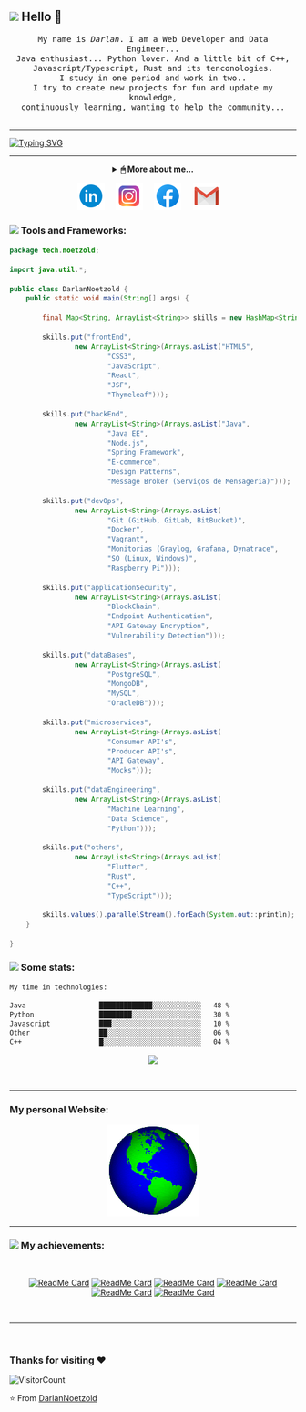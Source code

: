 ## <img src="https://raw.githubusercontent.com/alexnaiman/alexnaiman/master/resources/welcomeglitch.gif" width="50px" /> Hello 👋

<p align="center" size="9">
  <samp>
    My name is <em>Darlan</em>. I am a Web Developer and Data Engineer... 
  <br/> Java enthusiast... Python lover. And a little bit of C++, Javascript/Typescript, Rust and its tenconologies. 
    <br/> I study in one period and work in two..
      <br/>
I try to create new projects for fun and update my knowledge,
          <br/>
continuously learning, wanting to help the community...
  </samp>
  <br/>
  <br/>
</p>


---
[![Typing SVG](https://readme-typing-svg.herokuapp.com?color=%E6E6FAFA&center=true&vCenter=true&width=1200&lines=The+best+way+to+predict+the+future+is+to+create+it)](https://git.io/typing-svg)

---
<div>
<details>
<summary align="center"><b>🖱 More about me...</b></summary>

<img src="https://media.tenor.com/images/df8c44a1d20ab367fdcb21880985fd33/tenor.gif" align="right"  width="30%"/>

### <img src="https://raw.githubusercontent.com/alexnaiman/alexnaiman/master/resources/PusheenCompute.gif" width="70px" /> I’m currently working on ...
- Java EE and development of ecommerce solutions and fixes
- Java 8/11/17/20
- Oracle ATG and his technologies
- API development with Spring Boot and Node.js
- Web development with Spring Boot and his technologies
### <img src="https://raw.githubusercontent.com/alexnaiman/alexnaiman/master/resources/Confused_Dog.gif" height="50px" /> I’m currently learning ...
- Oracle ATG
- Application security
- Spring Details
- Rust
- Java details
- Node.js with Typescript
### <img src="https://raw.githubusercontent.com/alexnaiman/alexnaiman/master/resources/pug_dance.gif" width="60px" /> I’m looking to collaborate on ...
- Any open source project
- Really, just call me to help hehe :)

### <img src="https://raw.githubusercontent.com/alexnaiman/alexnaiman/master/resources/cool_duck.gif" width="60px" /> I’m looking for help with ...
- Any weird or interesting idea

### <img src="https://raw.githubusercontent.com/alexnaiman/alexnaiman/master/resources/question.png" width="50px" />  Ask me about ...
- Anything, happy to help 

### <img src="https://raw.githubusercontent.com/alexnaiman/alexnaiman/master/resources/bongocat.gif" width="20px" /> How to reach me ...
 </details>
  </div>
<p align="center">
<a href="https://www.linkedin.com/in/darlan-noetzold-9b5bb2180/"><img src="https://github.com/sarthak77/sarthak77/blob/master/icons/icons8-linkedin-circled-48.png" alt="LinkedIn"></a> &nbsp; &nbsp;
<a href="https://www.instagram.com/darlannoetzoldd/"><img src="https://github.com/sarthak77/sarthak77/blob/master/icons/icons8-instagram-48.png" alt="Instagram"></a> &nbsp; &nbsp;
<a href="https://www.facebook.com/darlan.noetzold.9/"><img src="https://github.com/sarthak77/sarthak77/blob/master/icons/icons8-facebook-48.png" alt="Facebook"></a> &nbsp; &nbsp;
<a href="mailto:darlan.noetzold@gmail.com"><img src="https://github.com/sarthak77/sarthak77/blob/master/icons/icons8-gmail-48.png" alt="Gmail"></a> &nbsp; &nbsp;
</p>

### <img src="https://raw.githubusercontent.com/alexnaiman/alexnaiman/master/resources/pickaxe.png" width="40px" /> Tools and Frameworks:
```java
package tech.noetzold;

import java.util.*;

public class DarlanNoetzold {
    public static void main(String[] args) {

        final Map<String, ArrayList<String>> skills = new HashMap<String,ArrayList<String>>();

        skills.put("frontEnd",
                new ArrayList<String>(Arrays.asList("HTML5",
                        "CSS3",
                        "JavaScript",
                        "React",
                        "JSF",
                        "Thymeleaf")));

        skills.put("backEnd",
                new ArrayList<String>(Arrays.asList("Java",
                        "Java EE",
                        "Node.js",
                        "Spring Framework",
                        "E-commerce",
                        "Design Patterns",
                        "Message Broker (Serviços de Mensageria)")));

        skills.put("devOps",
                new ArrayList<String>(Arrays.asList(
                        "Git (GitHub, GitLab, BitBucket)",
                        "Docker",
                        "Vagrant",
                        "Monitorias (Graylog, Grafana, Dynatrace",
                        "SO (Linux, Windows)",
                        "Raspberry Pi")));

        skills.put("applicationSecurity",
                new ArrayList<String>(Arrays.asList(
                        "BlockChain",
                        "Endpoint Authentication",
                        "API Gateway Encryption",
                        "Vulnerability Detection")));

        skills.put("dataBases",
                new ArrayList<String>(Arrays.asList(
                        "PostgreSQL",
                        "MongoDB",
                        "MySQL",
                        "OracleDB")));

        skills.put("microservices",
                new ArrayList<String>(Arrays.asList(
                        "Consumer API's",
                        "Producer API's",
                        "API Gateway",
                        "Mocks")));

        skills.put("dataEngineering",
                new ArrayList<String>(Arrays.asList(
                        "Machine Learning",
                        "Data Science",
                        "Python")));

        skills.put("others",
                new ArrayList<String>(Arrays.asList(
                        "Flutter",
                        "Rust",
                        "C++",
                        "TypeScript")));

        skills.values().parallelStream().forEach(System.out::println);
    }

}

```

###  <img src="https://raw.githubusercontent.com/alexnaiman/alexnaiman/master/resources/stats.png" width="35px" />  Some stats:


<!--START_SECTION:waka-->
```text
My time in technologies:

Java                  █████████████░░░░░░░░░░░░   48 % 
Python                ████████░░░░░░░░░░░░░░░░░   30 % 
Javascript            ███░░░░░░░░░░░░░░░░░░░░░░   10 % 
Other                 ██░░░░░░░░░░░░░░░░░░░░░░░   06 % 
C++                   █░░░░░░░░░░░░░░░░░░░░░░░░   04 %
```
<!--END_SECTION:waka-->
<p align="center">
  <a href="https://github.com/DarlanNoetzold">
    <img
      align="center"
      src="https://github-profile-trophy.vercel.app/?username=DarlanNoetzold&theme=onedark&no-frame=true&row=1&&margin-w=20&no-bg=true"
    />
  </a>
</a>
</p>
<br>

---

### My personal Website:
<p align="center">
<a href="https://noetzold.tech/">
  <img src="https://github.com/benyou1969/benyou1969/blob/master/globe.gif?raw=true" />
</a>
</p>

---

###  <img src="https://user-images.githubusercontent.com/5713670/87202985-820dcb80-c2b6-11ea-9f56-7ec461c497c3.gif" width="70px" /> My achievements:
<br>
<div align=center>
  
[![ReadMe Card](https://github-readme-stats-sigma-five.vercel.app/api/pin/?username=DarlanNoetzold&repo=reps&theme=radical)](https://github.com/DarlanNoetzold/reps)
[![ReadMe Card](https://github-readme-stats-sigma-five.vercel.app/api/pin/?username=DarlanNoetzold&repo=complete-ecommerce&theme=radical)](https://github.com/DarlanNoetzold/complete-ecommerce)
[![ReadMe Card](https://github-readme-stats-sigma-five.vercel.app/api/pin/?username=DarlanNoetzold&repo=catScanner&theme=radical)](https://github.com/DarlanNoetzold/catScanner)
[![ReadMe Card](https://github-readme-stats-sigma-five.vercel.app/api/pin/?username=DarlanNoetzold&repo=Java-Details&theme=radical)](https://github.com/DarlanNoetzold/Java-Details)
[![ReadMe Card](https://github-readme-stats-sigma-five.vercel.app/api/pin/?username=DarlanNoetzold&repo=API-tester&theme=radical)](https://github.com/DarlanNoetzold/API-tester)
[![ReadMe Card](https://github-readme-stats-sigma-five.vercel.app/api/pin/?username=DarlanNoetzold&repo=spyware&theme=radical)](https://github.com/DarlanNoetzold/RPG-DungeoPy)

</div>
<br>

---
<br>

### Thanks for visiting :heart:

![VisitorCount](https://profile-counter.glitch.me/DarlanNoetzold/count.svg)


⭐️ From [DarlanNoetzold](https://github.com/DarlanNoetzold)
